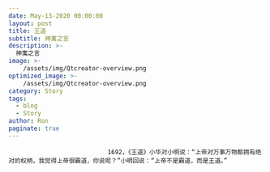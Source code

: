 ```yaml
---
date: May-13-2020 00:00:00
layout: post
title: 王道
subtitle: 神寓之言
description: >-
  神寓之言
image: >-
    /assets/img/Qtcreator-overview.png
optimized_image: >-
    /assets/img/Qtcreator-overview.png
category: Story
tags:
  - blog
  - Story
author: Ron
paginate: true
---
```


							　　1692，《王道》小华对小明说：“上帝对万事万物都拥有绝对的权柄，我觉得上帝很霸道，你说呢？”小明回说：“上帝不是霸道，而是王道。”
							
							
						